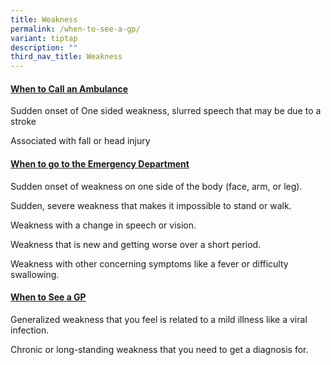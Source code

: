 ```yaml
---
title: Weakness
permalink: /when-to-see-a-gp/
variant: tiptap
description: ""
third_nav_title: Weakness
---
```

<p></p>
<h4><strong><u>When to Call an Ambulance</u></strong></h4>
<p>Sudden onset of One sided weakness, slurred speech that may be due to
a stroke</p>
<p></p>
<p>Associated with fall or head injury</p>
<p></p>
<p></p>
<h4><strong><u>When to go to the Emergency Department</u></strong></h4>
<p></p>
<p>Sudden onset of weakness on one side of the body (face, arm, or leg).</p>
<p></p>
<p>Sudden, severe weakness that makes it impossible to stand or walk.</p>
<p></p>
<p>Weakness with a change in speech or vision.</p>
<p></p>
<p>Weakness that is new and getting worse over a short period.</p>
<p></p>
<p>Weakness with other concerning symptoms like a fever or difficulty swallowing.</p>
<p></p>
<h4><strong><u>When to See a GP</u></strong></h4>
<p></p>
<p>Generalized weakness that you feel is related to a mild illness like a
viral infection.</p>
<p></p>
<p>Chronic or long-standing weakness that you need to get a diagnosis for.</p>